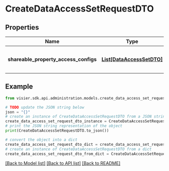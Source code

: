 # CreateDataAccessSetRequestDTO


## Properties

Name | Type | Description | Notes
------------ | ------------- | ------------- | -------------
**shareable_property_access_configs** | [**List[DataAccessSetDTO]**](DataAccessSetDTO.md) | The data access sets to be created. | [optional] 

## Example

```python
from visier.sdk.api.administration.models.create_data_access_set_request_dto import CreateDataAccessSetRequestDTO

# TODO update the JSON string below
json = "{}"
# create an instance of CreateDataAccessSetRequestDTO from a JSON string
create_data_access_set_request_dto_instance = CreateDataAccessSetRequestDTO.from_json(json)
# print the JSON string representation of the object
print(CreateDataAccessSetRequestDTO.to_json())

# convert the object into a dict
create_data_access_set_request_dto_dict = create_data_access_set_request_dto_instance.to_dict()
# create an instance of CreateDataAccessSetRequestDTO from a dict
create_data_access_set_request_dto_from_dict = CreateDataAccessSetRequestDTO.from_dict(create_data_access_set_request_dto_dict)
```
[[Back to Model list]](../README.md#documentation-for-models) [[Back to API list]](../README.md#documentation-for-api-endpoints) [[Back to README]](../README.md)


